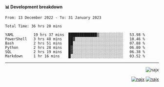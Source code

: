 <b>📊 Development breakdown</b>
<!--START_SECTION:waka-->

```text
From: 13 December 2022 - To: 31 January 2023

Total Time: 36 hrs 20 mins

YAML         19 hrs 37 mins  █████████████▒░░░░░░░░░░░   53.98 %
PowerShell   3 hrs 48 mins   ██▓░░░░░░░░░░░░░░░░░░░░░░   10.46 %
Bash         2 hrs 51 mins   ██░░░░░░░░░░░░░░░░░░░░░░░   07.88 %
Python       2 hrs 28 mins   █▓░░░░░░░░░░░░░░░░░░░░░░░   06.80 %
SQL          2 hrs 19 mins   █▓░░░░░░░░░░░░░░░░░░░░░░░   06.38 %
Markdown     1 hr 16 mins    █░░░░░░░░░░░░░░░░░░░░░░░░   03.52 %
```

<!--END_SECTION:waka-->
-----
<p align="right">
  <img src="https://komarev.com/ghpvc/?username=najx&label=GitHub%20Profile%20Views&color=yellow&style=flat" alt="najx" />
</p align="center">
<p align="right">
  <a href="https://www.linkedin.com/in/abdx"><img src="https://img.shields.io/badge/LinkedIn--_.svg?style=social&logo=linkedin" alt="najx"></a>
  <a href="https://stackoverflow.com/users/19588110/najim-abdelmoula"><img src="https://img.shields.io/badge/Stack Overflow--_.svg?style=social&logo=stackoverflow" alt="najx"></a>
</p align="center">
